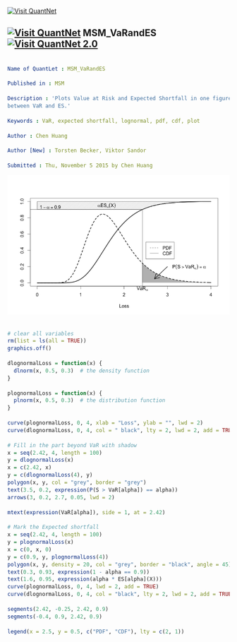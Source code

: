 
[<img src="https://github.com/QuantLet/Styleguide-and-FAQ/blob/master/pictures/banner.png" width="880" alt="Visit QuantNet">](http://quantlet.de/index.php?p=info)

## [<img src="https://github.com/QuantLet/Styleguide-and-Validation-procedure/blob/master/pictures/qloqo.png" alt="Visit QuantNet">](http://quantlet.de/) **MSM_VaRandES** [<img src="https://github.com/QuantLet/Styleguide-and-Validation-procedure/blob/master/pictures/QN2.png" width="60" alt="Visit QuantNet 2.0">](http://quantlet.de/d3/ia)

```yaml

Name of QuantLet : MSM_VaRandES

Published in : MSM

Description : 'Plots Value at Risk and Expected Shortfall in one figure and shows the relationship
between VaR and ES.'

Keywords : VaR, expected shortfall, lognormal, pdf, cdf, plot

Author : Chen Huang

Author [New] : Torsten Becker, Viktor Sandor

Submitted : Thu, November 5 2015 by Chen Huang

```

![Picture1](MSM_VaRandES.png)


```r

# clear all variables
rm(list = ls(all = TRUE))
graphics.off()

dlognormalLoss = function(x) {
  dlnorm(x, 0.5, 0.3)  # the density function
}

plognormalLoss = function(x) {
  plnorm(x, 0.5, 0.3)  # the distribution function 
}

curve(plognormalLoss, 0, 4, xlab = "Loss", ylab = "", lwd = 2)
curve(dlognormalLoss, 0, 4, col = " black", lty = 2, lwd = 2, add = TRUE)

# Fill in the part beyond VaR with shadow
x = seq(2.42, 4, length = 100)
y = dlognormalLoss(x)
x = c(2.42, x)
y = c(dlognormalLoss(4), y)
polygon(x, y, col = "grey", border = "grey")
text(3.5, 0.2, expression(P(S > VaR[alpha]) == alpha))
arrows(3, 0.2, 2.7, 0.05, lwd = 2)

mtext(expression(VaR[alpha]), side = 1, at = 2.42)

# Mark the Expected shortfall
x = seq(2.42, 4, length = 100)
y = plognormalLoss(x)
x = c(0, x, 0)
y = c(0.9, y, plognormalLoss(4))
polygon(x, y, density = 20, col = "grey", border = "black", angle = 45)
text(0.3, 0.93, expression(1 - alpha == 0.9))
text(1.6, 0.95, expression(alpha * ES[alpha](X)))
curve(plognormalLoss, 0, 4, lwd = 2, add = TRUE)
curve(dlognormalLoss, 0, 4, col = "black", lty = 2, lwd = 2, add = TRUE)

segments(2.42, -0.25, 2.42, 0.9)
segments(-0.4, 0.9, 2.42, 0.9)

legend(x = 2.5, y = 0.5, c("PDF", "CDF"), lty = c(2, 1)) 

```
